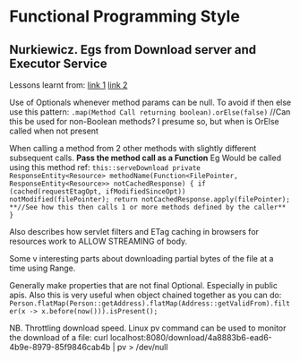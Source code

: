# Functional Programming Style

## Nurkiewicz. Egs from Download server and Executor Service
Lessons learnt from:
[link 1](http://www.nurkiewicz.com/2015/06/writing-download-server-part-ii-headers.html)
[link 2](http://www.nurkiewicz.com/2014/11/executorservice-10-tips-and-tricks.html)

Use of Optionals whenever method params can be null.
To avoid if then else use this pattern:
`.map(Method Call returning boolean).orElse(false)` //Can this be used for non-Boolean methods? I presume so, but when is OrElse called when not present

When calling a method from 2 other methods with slightly different subsequent calls. **Pass the method call as a Function**
Eg Would be called using this method ref: `this::serveDownload
                private ResponseEntity<Resource> methodName(Function<FilePointer, ResponseEntity<Resource>> notCachedResponse) {
                                if (cached(requestEtagOpt, ifModifiedSinceOpt))  notModified(filePointer);
                                return notCachedResponse.apply(filePointer);  **//See how this then calls 1 or more methods defined by the caller**
                }`

Also describes how servlet filters and ETag caching in browsers for resources work to ALLOW STREAMING of body.

Some v interesting parts about downloading partial bytes of the file at a time using Range.

Generally make properties that are not final Optional. Especially in public apis. Also this is very useful when object chained together as you can do:
`Person.flatMap(Person::getAddress).flatMap(Address::getValidFrom).filter(x -> x.before(now())).isPresent();`

NB. Throttling download speed. Linux pv command can be used to monitor the download of a file:
curl localhost:8080/download/4a8883b6-ead6-4b9e-8979-85f9846cab4b | pv > /dev/null
